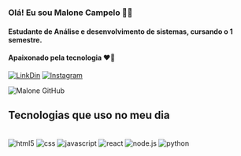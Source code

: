 ### Olá! Eu sou Malone Campelo 👋🏻
#### Estudante de Análise e desenvolvimento de sistemas, cursando o 1 semestre.
#### Apaixonado pela tecnologia ❤️🫰


[![LinkDin](https://img.shields.io/badge/LinkedIn-0077B5?style=for-the-badge&logo=linkedin&logoColor=white)](https://www.linkedin.com/in/malone-campelo-429b67258/)
[![Instagram](https://img.shields.io/badge/Instagram-E4405F?style=for-the-badge&logo=instagram&logoColor=white)](https://www.instagram.com/malonecampelo/)

![Malone GitHub](https://github-readme-stats.vercel.app/api/top-langs/?username=malone-campelo&langs_count=8)
## Tecnologias que uso no meu dia
<div style="display: inline_block"><br/>
  <img align="center" alt="html5" src="https://img.shields.io/badge/HTML5-E34F26?style=for-the-badge&logo=html5&logoColor=white"/>
   <img align="center" alt="css" src="https://img.shields.io/badge/CSS3-1572B6?style=for-the-badge&logo=css3&logoColor=white"/>
   <img align="center" alt="javascript" src="https://img.shields.io/badge/JavaScript-F7DF1E?style=for-the-badge&logo=javascript&logoColor=black"/>
   <img align="center" alt="react" src="https://img.shields.io/badge/React-20232A?style=for-the-badge&logo=react&logoColor=61DAFB"/>
   <img align="center" alt="node.js" src="https://img.shields.io/badge/Node.js-43853D?style=for-the-badge&logo=node.js&logoColor=white"/>
  <img align="center" alt="python" src="https://img.shields.io/badge/python-3670A0?style=for-the-badge&logo=python&logoColor=ffdd54">
</div><br/>
